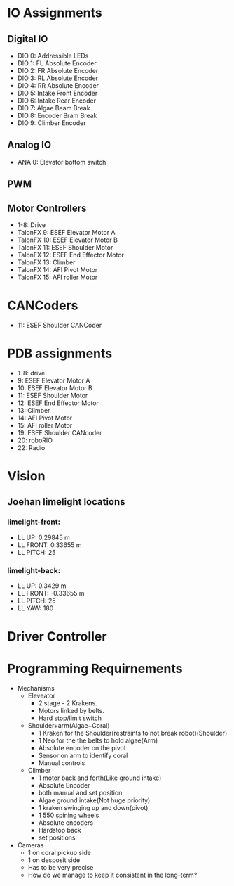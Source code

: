 # IO Assignments

## Digital IO
* DIO 0: Addressible LEDs
* DIO 1: FL Absolute Encoder
* DIO 2: FR Absolute Encoder
* DIO 3: RL Absolute Encoder
* DIO 4: RR Absolute Encoder
* DIO 5: Intake Front Encoder
* DIO 6: Intake Rear Encoder
* DIO 7: Algae Beam Break
* DIO 8: Encoder Bram Break
* DIO 9: Climber Encoder

## Analog IO
* ANA 0: Elevator bottom switch

## PWM

## Motor Controllers
* 1-8: Drive
* TalonFX 9: ESEF Elevator Motor A
* TalonFX 10: ESEF Elevator Motor B
* TalonFX 11: ESEF Shoulder Motor
* TalonFX 12: ESEF End Effector Motor
* TalonFX 13: Climber
* TalonFX 14: AFI Pivot Motor
* TalonFX 15: AFI roller Motor

# CANCoders
* 11: ESEF Shoulder CANCoder

# PDB assignments
* 1-8: drive
* 9: ESEF Elevator Motor A
* 10: ESEF Elevator Motor B
* 11: ESEF Shoulder Motor
* 12: ESEF End Effector Motor
* 13: Climber
* 14: AFI Pivot Motor
* 15: AFI roller Motor 
* 19: ESEF Shoulder CANcoder
* 20: roboRIO
* 22: Radio

# Vision

## Joehan limelight locations

### limelight-front:

* LL UP: 0.29845 m
* LL FRONT: 0.33655 m
* LL PITCH: 25

### limelight-back:

* LL UP: 0.3429 m
* LL FRONT: -0.33655 m
* LL PITCH: 25
* LL YAW: 180

# Driver Controller

# Programming Requirnements
* Mechanisms
  * Eleveator 
    * 2 stage - 2 Krakens.
    * Motors linked by belts.
    * Hard stop/limit switch
  * Shoulder+arm(Algae+Coral)
    * 1 Kraken for the Shoulder(restraints to not break robot)(Shoulder)
    * 1 Neo for the the belts to hold algae(Arm)
    * Absolute encoder on the pivot
    * Sensor on arm to identify coral
    * Manual controls
  * Climber
    * 1 motor back and forth(Like ground intake) 
    * Absolute Encoder
    * both manual and set position
    * Algae ground intake(Not huge priority)
    * 1 kraken swinging up and down(pivot)
    * 1 550 spining wheels
    * Absolute encoders
    * Hardstop back
    * set positions
* Cameras
    * 1 on coral pickup side
    * 1 on desposit side
    * Has to be very precise
    * How do we manage to keep it consistent in the long-term?       